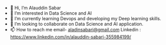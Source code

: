 - 👋 Hi, I’m Alauddin Sabar
- 👀 I’m interested in Data Science and AI
- 🌱 I’m currently learning Devops and developing my Deep learning skills. 
- 💞️ I’m looking to collaborate on Data Science and AI application.
- 📫 How to reach me email- aladinsabari@gmail.com    Linkedin : https://www.linkedin.com/in/alauddin-sabari-355984199/

<!---
alauddin-sabari/alauddin-sabari is a ✨ special ✨ repository because its `README.md` (this file) appears on your GitHub profile.
You can click the Preview link to take a look at your changes.
--->
